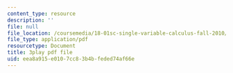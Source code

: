 ```yaml
---
content_type: resource
description: ''
file: null
file_location: /coursemedia/18-01sc-single-variable-calculus-fall-2010/eea8a915e0107cc83b4bfeded74af66e_wOHrNt9ScYs.pdf
file_type: application/pdf
resourcetype: Document
title: 3play pdf file
uid: eea8a915-e010-7cc8-3b4b-feded74af66e
---
```

